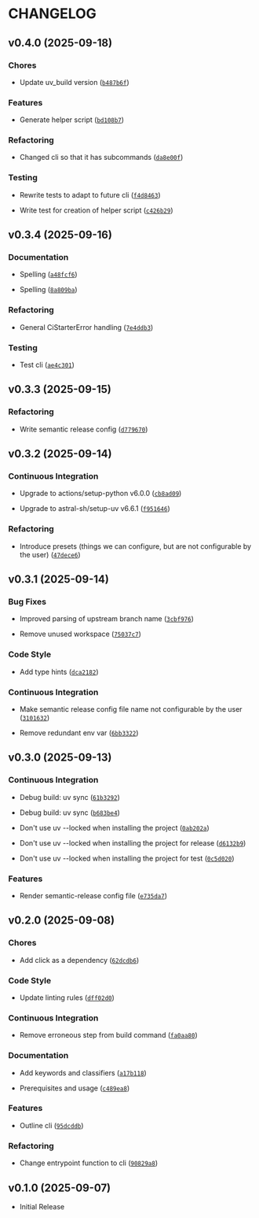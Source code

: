 # CHANGELOG

<!-- version list -->

## v0.4.0 (2025-09-18)

### Chores

- Update uv_build version
  ([`b487b6f`](https://github.com/fleetingbytes/ci-starter/commit/b487b6fffd2097f62313741ce38cc8b286a7f030))

### Features

- Generate helper script
  ([`bd108b7`](https://github.com/fleetingbytes/ci-starter/commit/bd108b75af33d78039b4eab43bb2c5b9d4e392c1))

### Refactoring

- Changed cli so that it has subcommands
  ([`da8e00f`](https://github.com/fleetingbytes/ci-starter/commit/da8e00ffea76982a5eb9ae8b70d893554610e71b))

### Testing

- Rewrite tests to adapt to future cli
  ([`f4d8463`](https://github.com/fleetingbytes/ci-starter/commit/f4d8463bc5123130c9a8a5dbb51256e329a7c15c))

- Write test for creation of helper script
  ([`c426b29`](https://github.com/fleetingbytes/ci-starter/commit/c426b298cbdc82ea368364119c8cc91935f3fcf3))


## v0.3.4 (2025-09-16)

### Documentation

- Spelling
  ([`a48fcf6`](https://github.com/fleetingbytes/ci-starter/commit/a48fcf697faccf2e0146c6760f9a84b61a3d3a95))

- Spelling
  ([`8a809ba`](https://github.com/fleetingbytes/ci-starter/commit/8a809babb14b310a84faf23f971172aa326eb50d))

### Refactoring

- General CiStarterError handling
  ([`7e4ddb3`](https://github.com/fleetingbytes/ci-starter/commit/7e4ddb32154dd1b1158f57c0dae5f83a95605d6b))

### Testing

- Test cli
  ([`ae4c301`](https://github.com/fleetingbytes/ci-starter/commit/ae4c301b9c3b53d54ad87f426acb0ddae3c5c9dc))


## v0.3.3 (2025-09-15)

### Refactoring

- Write semantic release config
  ([`d779670`](https://github.com/fleetingbytes/ci-starter/commit/d779670ee6755c82c7236c8a428f1ca673f590bc))


## v0.3.2 (2025-09-14)

### Continuous Integration

- Upgrade to actions/setup-python v6.0.0
  ([`cb8ad09`](https://github.com/fleetingbytes/ci-starter/commit/cb8ad09d56a8a03999b5fe62da46837c7e98ebbc))

- Upgrade to astral-sh/setup-uv v6.6.1
  ([`f951646`](https://github.com/fleetingbytes/ci-starter/commit/f951646e67c9dcbf664d11982f6132785d5c49a4))

### Refactoring

- Introduce presets (things we can configure, but are not configurable by the user)
  ([`47dece6`](https://github.com/fleetingbytes/ci-starter/commit/47dece64422145a30b29bb564bdafac93c1b9f82))


## v0.3.1 (2025-09-14)

### Bug Fixes

- Improved parsing of upstream branch name
  ([`3cbf976`](https://github.com/fleetingbytes/ci-starter/commit/3cbf9764d534e15415eefbaee96e7b62bae39509))

- Remove unused workspace
  ([`75037c7`](https://github.com/fleetingbytes/ci-starter/commit/75037c795bde0bcce926872225d714fd5d6a8734))

### Code Style

- Add type hints
  ([`dca2182`](https://github.com/fleetingbytes/ci-starter/commit/dca218261f73fa2691c3be5af9fb619d793f4f55))

### Continuous Integration

- Make semantic release config file name not configurable by the user
  ([`3101632`](https://github.com/fleetingbytes/ci-starter/commit/31016326c26b1b0cd3b7359e0454c485b9f11d60))

- Remove redundant env var
  ([`6bb3322`](https://github.com/fleetingbytes/ci-starter/commit/6bb3322210a28d1b130eb890ed0d75c4dce2ec90))


## v0.3.0 (2025-09-13)

### Continuous Integration

- Debug build: uv sync
  ([`61b3292`](https://github.com/fleetingbytes/ci-starter/commit/61b32926a1e548dcc1e600466efe9f857371bc9e))

- Debug build: uv sync
  ([`b683be4`](https://github.com/fleetingbytes/ci-starter/commit/b683be4604df9f49c41f77af8c2ce6621394b0f6))

- Don't use uv --locked when installing the project
  ([`0ab202a`](https://github.com/fleetingbytes/ci-starter/commit/0ab202a1dda93c6a3115124c3f25b3e6256423ce))

- Don't use uv --locked when installing the project for release
  ([`d6132b9`](https://github.com/fleetingbytes/ci-starter/commit/d6132b94201f7f1a3c4fb15661403acaecbc3e48))

- Don't use uv --locked when installing the project for test
  ([`0c5d020`](https://github.com/fleetingbytes/ci-starter/commit/0c5d0200dbac733a791b29b99485bbd2a4e736d6))

### Features

- Render semantic-release config file
  ([`e735da7`](https://github.com/fleetingbytes/ci-starter/commit/e735da759a1f64414cc63750d3579d33b2bb2543))


## v0.2.0 (2025-09-08)

### Chores

- Add click as a dependency
  ([`62dcdb6`](https://github.com/fleetingbytes/ci-starter/commit/62dcdb6f93c7144dcc18abf1864d0464cf6ed2f2))

### Code Style

- Update linting rules
  ([`dff02d0`](https://github.com/fleetingbytes/ci-starter/commit/dff02d0aeb58341939c676fc9a828bf44dd6421a))

### Continuous Integration

- Remove erroneous step from build command
  ([`fa0aa80`](https://github.com/fleetingbytes/ci-starter/commit/fa0aa806d2412ed41b7f12325db47973f05204db))

### Documentation

- Add keywords and classifiers
  ([`a17b118`](https://github.com/fleetingbytes/ci-starter/commit/a17b118b98ab2a0fbd15908b0614286bd9d8e5a6))

- Prerequisites and usage
  ([`c489ea8`](https://github.com/fleetingbytes/ci-starter/commit/c489ea836c091842545367193fc20cdd3b45a88c))

### Features

- Outline cli
  ([`95dcddb`](https://github.com/fleetingbytes/ci-starter/commit/95dcddb8966ab299cbf3821c745af79664f043ba))

### Refactoring

- Change entrypoint function to cli
  ([`90829a8`](https://github.com/fleetingbytes/ci-starter/commit/90829a8e8f3865691bf0cc2e6e186ca1f5b394f2))


## v0.1.0 (2025-09-07)

- Initial Release
